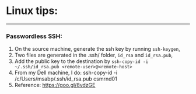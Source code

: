 # Linux tips:
---

### Passwordless SSH:
1. On the source machine, generate the ssh key by running `ssh-keygen`,
2. Two files are generated in the .ssh/ folder, `id_rsa` and `id_rsa.pub`,
3. Add the public key to the destination by `ssh-copy-id -i ~/.ssh/id_rsa.pub <remote-user>@<remote-host>`
4. From my Dell machine, I do: ssh-copy-id -i /c/Users/msabp/.ssh/id_rsa.pub csmrnd01
5. Reference: https://goo.gl/8vdzGE
